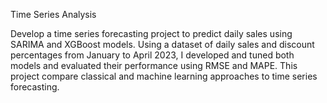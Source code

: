 Time Series Analysis

Develop a time series forecasting project to predict daily sales using SARIMA and XGBoost models. Using a dataset of daily sales and discount percentages from January to April 2023, I developed and tuned both models and evaluated their performance using RMSE and MAPE. This project compare classical and machine learning approaches to time series forecasting.
